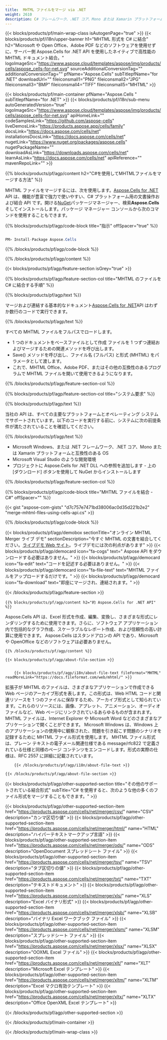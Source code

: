 ```yaml
---
title:  MHTML ファイルをマージ via .NET
weight: 2610
description: C# フレームワーク、.NET コア、Mono または Xamarin プラットフォーム上の MHTML ドキュメントを結合するための C# ソース コード。
---
```

{{< blocks/products/pf/main-wrap-class isAutogenPage="true" >}}
{{< blocks/products/pf/i18n/upper-banner h1="MHTML 形式を C# に結合" h2="Microsoft や Open Office、Adobe PDF などのソフトウェアを使用せずに、サーバー側 Aspose.Cells for .NET API を使用したネイティブで高性能の MHTML ドキュメント結合。" logoImageSrc="https://www.aspose.cloud/templates/aspose/img/products/cells/aspose_cells-for-net.svg" sourceAdditionalConversionTag="" additionalConversionTag="" pfName="Aspose.Cells" subTitlepfName="for .NET" downloadUrl="" fileiconsmall1="PNG" fileiconsmall2="JPG" fileiconsmall3="BMP" fileiconsmall4="TIFF" fileiconsmall5="MHTML" >}}

{{< blocks/products/pf/main-container pfName="Aspose.Cells " subTitlepfName="for .NET" >}}
{{< blocks/products/pf/i18n/sub-menu autoGeneratedVersion="true" logoImageSrc="https://www.aspose.cloud/templates/aspose/img/products/cells/aspose_cells-for-net.svg" apiHomeLink="" codeSamplesLink="https://github.com/aspose-cells" liveDemosLink="https://products.aspose.app/cells/family" docsLink="https://docs.aspose.com/cells/net" installationsDocsLink="https://docs.aspose.com/cells/net" nugetLink="https://www.nuget.org/packages/aspose.cells" nugetPackageName="" downloadAsLink="https://downloads.aspose.com/cells/net" learnAsLink="https://docs.aspose.com/cells/net" apiReference="" mavenRepoLink="" >}}

{{% blocks/products/pf/agp/content h2="C#を使用してMHTMLファイルをマージする方法" %}}

MHTML ファイルをマージするには、次を使用します。[Aspose.Cells for .NET](https://products.aspose.com/cells/net) API は、機能が豊富で強力で使いやすい、C# プラットフォーム用の文書操作および結合 API です。開ける[NuGet](https://www.nuget.org/packages/aspose.cells)パッケージマネージャー、検索**Aspose.Cells**そしてインストールします。パッケージ マネージャー コンソールから次のコマンドを使用することもできます。

{{% blocks/products/pf/agp/code-block title="指示" offSpacer="true" %}}

```cs

PM> Install-Package Aspose.Cells

```

{{% /blocks/products/pf/agp/code-block %}}

{{% /blocks/products/pf/agp/content %}}

{{< blocks/products/pf/agp/feature-section isGrey="true" >}}

{{% blocks/products/pf/agp/feature-section-col title="MHTML のファイルを C# に結合する手順" %}}

{{% blocks/products/pf/agp/text %}}

マージおよび連結する基本的なドキュメント[Aspose.Cells for .NET](https://products.aspose.com/cells/net)API はわずか数行のコードで実行できます。

{{% /blocks/products/pf/agp/text %}}

すべての MHTML ファイルをフルパスでロードします。
+ 1 つのドキュメントをベースファイルとして作成
ファイルを 1 つずつ連結およびマージするための関連メソッドを呼び出します。
+ Save() メソッドを呼び出し、ファイル名 (フルパス) と形式 (MHTML) をパラメータとして渡します。
+ これで、MHTML Office、Adobe PDF、またはその他の互換性のあるプログラムで MHTML ファイルを開いて使用できるようになります。

{{% /blocks/products/pf/agp/feature-section-col %}}

{{% blocks/products/pf/agp/feature-section-col title="システム要求" %}}

{{% blocks/products/pf/agp/text %}}

当社の API は、すべての主要なプラットフォームとオペレーティング システムでサポートされています。以下のコードを実行する前に、システムに次の前提条件が満たされていることを確認してください。

{{% /blocks/products/pf/agp/text %}}

- Microsoft Windows、または .NET フレームワーク、.NET コア、Mono または Xamarin プラットフォームと互換性のある OS
-  Microsoft Visual Studio のような開発環境
- プロジェクトに Aspose.Cells for .NET DLL への参照を追加します - 上の [ダウンロード] ボタンを使用して NuGet からインストールします

{{% /blocks/products/pf/agp/feature-section-col %}}

{{% blocks/products/pf/agp/code-block title="MHTML ファイルを結合 - C#" offSpacer="" %}}

{{< gist "aspose-com-gists" "d7c757e7471bd38006ac0d35d221b2e2" "merge-mhtml-files-using-cells-api.cs" >}}

{{% /blocks/products/pf/agp/code-block %}}

{{< blocks/products/pf/agp/demobox sectionTitle="オンライン MHTML Merger ライブ デモ" sectionDescription="今すぐ MHTML の文書を結合してください。[ライブデモ Web サイト](https://products.aspose.app/cells/merger)。ライブデモには次の利点があります" >}}
            {{< blocks/products/pf/agp/democard icon="fa-cogs" text=" Aspose API をダウンロードする必要はありません。" >}}
            {{< blocks/products/pf/agp/democard icon="fa-edit" text="コードを記述する必要はありません。" >}}
            {{< blocks/products/pf/agp/democard icon="fa-file-text" text="MHTML ファイルをアップロードするだけです。" >}}
            {{< blocks/products/pf/agp/democard icon="fa-download" text="即座にマージされ、連結されます。" >}}

{{< /blocks/products/pf/agp/feature-section >}}

<!-- aboutfile Starts -->

    {{% blocks/products/pf/agp/content h2="約 Aspose.Cells for .NET API" %}}

 Aspose.Cells API は、Excel 形式を作成、編集、変換し、さまざまな形式にレンダリングするために使用できます。さらに、ソフトウェア アプリケーション内で包括的なグラフ作成、スケーラブルなレポート作成、および信頼性の高い計算に使用できます。 Aspose.Cells はスタンドアロンの API であり、Microsoft や OpenOffice などのソフトウェアは必要ありません。



    {{% /blocks/products/pf/agp/content %}}

    {{< blocks/products/pf/agp/about-file-section >}}


        {{< blocks/products/pf/agp/i18n/about-file-text fileFormat="MHTML" readMoreLink="https://docs.fileformat.com/web/mhtml/" >}}
拡張子が MHTML のファイルは、さまざまなアプリケーションで作成できる Web ページのアーカイブ形式を表します。この形式は、Web HTML コードと関連リソースを 1 つのファイルに保存するため、アーカイブ形式として知られています。これらのリソースには、画像、アプレット、アニメーション、オーディオ ファイルなど、Web ページにリンクされているあらゆるものが含まれます。 MHTML ファイルは、Internet Explorer や Microsoft Word などのさまざまなアプリケーションで開くことができます。 Microsoft Windows は、Windows 上のアプリケーションの使用中に観察された、問題を引き起こす問題のシナリオを記録するために MHTML ファイル形式を使用します。 MHTML ファイル形式は、プレーン テキストの電子メール関連仕様である message/rfc822 で定義されている仕様と同様のページ コンテンツをエンコードします。形式の実際の仕様は、RFC 2557 に詳細に記載されています。

        {{< /blocks/products/pf/agp/i18n/about-file-text >}}

    {{< /blocks/products/pf/agp/about-file-section >}}

<!-- aboutfile Ends -->

{{< blocks/products/pf/agp/other-supported-section title="その他のサポートされている結合形式" subTitle="C# を使用すると、次のような他の多くのファイル形式をマージすることもできます。" >}}

{{< blocks/products/pf/agp/other-supported-section-item href="https://products.aspose.com/cells/net/merger/csv/" name="CSV" description="カンマ区切り値" >}}
{{< blocks/products/pf/agp/other-supported-section-item href="https://products.aspose.com/cells/net/merger/html/" name="HTML" description="ハイパーテキストマークアップ言語" >}}
{{< blocks/products/pf/agp/other-supported-section-item href="https://products.aspose.com/cells/net/merger/ods/" name="ODS" description="OpenDocument スプレッドシート ファイル" >}}
{{< blocks/products/pf/agp/other-supported-section-item href="https://products.aspose.com/cells/net/merger/tsv/" name="TSV" description="タブ区切りの値" >}}
{{< blocks/products/pf/agp/other-supported-section-item href="https://products.aspose.com/cells/net/merger/txt/" name="TXT" description="テキストドキュメント" >}}
{{< blocks/products/pf/agp/other-supported-section-item href="https://products.aspose.com/cells/net/merger/xls/" name="XLS" description="Excel バイナリ形式" >}}
{{< blocks/products/pf/agp/other-supported-section-item href="https://products.aspose.com/cells/net/merger/xlsb/" name="XLSB" description="バイナリ Excel ワークブック ファイル" >}}
{{< blocks/products/pf/agp/other-supported-section-item href="https://products.aspose.com/cells/net/merger/xlsm/" name="XLSM" description="スプレッドシート ファイル" >}}
{{< blocks/products/pf/agp/other-supported-section-item href="https://products.aspose.com/cells/net/merger/xlsx/" name="XLSX" description="OOXML Excel ファイル" >}}
{{< blocks/products/pf/agp/other-supported-section-item href="https://products.aspose.com/cells/net/merger/xlt/" name="XLT" description="Microsoft Excel テンプレート" >}}
{{< blocks/products/pf/agp/other-supported-section-item href="https://products.aspose.com/cells/net/merger/xltm/" name="XLTM" description="Excel マクロ有効テンプレート" >}}
{{< blocks/products/pf/agp/other-supported-section-item href="https://products.aspose.com/cells/net/merger/xltx/" name="XLTX" description="Office OpenXML Excel テンプレート" >}}

{{< /blocks/products/pf/agp/other-supported-section >}}

{{< /blocks/products/pf/main-container >}}
    
{{< /blocks/products/pf/main-wrap-class >}}
